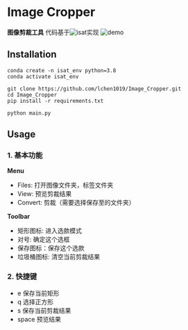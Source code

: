 # Image Cropper

**图像剪裁工具**
代码基于![isat](https://github.com/yatengLG/ISAT_with_segment_anything)实现
![demo](demo.png)


## Installation

```shell
conda create -n isat_env python=3.8
conda activate isat_env

git clone https://github.com/lchen1019/Image_Cropper.git
cd Image_Cropper
pip install -r requirements.txt

python main.py
```

## Usage
### 1. 基本功能
**Menu**
- Files: 打开图像文件夹，标签文件夹
- View: 预览剪裁结果
- Convert: 剪裁（需要选择保存至的文件夹）

**Toolbar**
- 矩形图标: 进入选款模式
- 对号: 确定这个选框
- 保存图标：保存这个选款
- 垃圾桶图标:  清空当前剪裁结果

### 2. 快捷键
- e 保存当前矩形
- q 选择正方形
- s 保存当前剪裁结果
- space 预览结果

